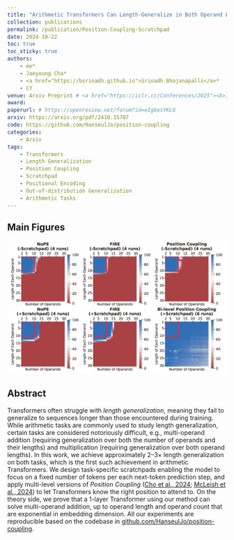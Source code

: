 ```yaml
---
title: "Arithmetic Transformers Can Length-Generalize in Both Operand Length and Count"
collection: publications
permalink: /publication/Position-Coupling-Scratchpad
date: 2024-10-22
toc: true
toc_sticky: true
authors:
    - me*
    - Jaeyoung Cha*
    - <a href="https://bsrinadh.github.io">Srinadh Bhojanapalli</a>*
    - CY
venue: Arxiv Preprint # <a href="https://iclr.cc/Conferences/2025"><b>ICLR 2025</b></a>
award: 
paperurl: # https://openreview.net/forum?id=eIgGesYKLG
arxiv: https://arxiv.org/pdf/2410.15787
code: https://github.com/HanseulJo/position-coupling
categories: 
    - Arxiv
tags:
    - Transformers
    - Length Generalization
    - Position Coupling
    - Scratchpad
    - Positional Encoding
    - Out-of-distribution Generalization
    - Arithmetic Tasks
---
```


## Main Figures

![Position_Coupling_Scratchpad](../assets/img/position-coupling-scratchpad/Poco_FIRE_NoPE_multiadd.png)
  
## Abstract

Transformers often struggle with *length generalization*, meaning they fail to generalize to sequences longer than those encountered during training. While arithmetic tasks are commonly used to study length generalization, certain tasks are considered notoriously difficult, e.g., multi-operand addition (requiring generalization over both the number of operands and their lengths) and multiplication (requiring generalization over both operand lengths). In this work, we achieve approximately 2–3× length generalization on both tasks, which is the first such achievement in arithmetic Transformers. We design task-specific scratchpads enabling the model to focus on a fixed number of tokens per each next-token prediction step, and apply multi-level versions of *Position Coupling* ([Cho et al., 2024](/publication/Position-Coupling.html); [McLeish et al., 2024](https://arxiv.org/abs/2405.17399)) to let Transformers know the right position to attend to. On the theory side, we prove that a 1-layer Transformer using our method can solve multi-operand addition, up to operand length and operand count that are exponential in embedding dimension. All our experiments are reproducible based on the codebase in [github.com/HanseulJo/position-coupling](https://github.com/HanseulJo/position-coupling).
